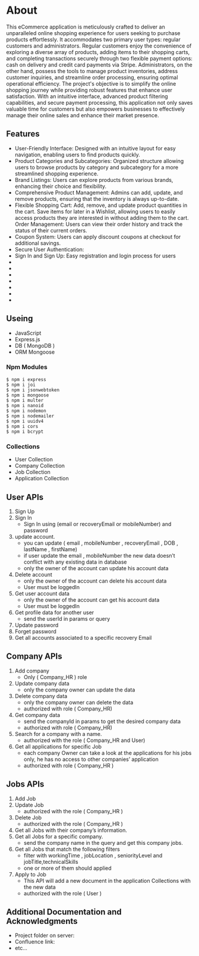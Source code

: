 # About 

This eCommerce application is meticulously crafted to deliver an unparalleled online shopping experience for users seeking to purchase products effortlessly. It accommodates two primary user types: regular customers and administrators. Regular customers enjoy the convenience of exploring a diverse array of products, adding items to their shopping carts, and completing transactions securely through two flexible payment options: cash on delivery and credit card payments via Stripe. Administrators, on the other hand, possess the tools to manage product inventories, address customer inquiries, and streamline order processing, ensuring optimal operational efficiency.
The project's objective is to simplify the online shopping journey while providing robust features that enhance user satisfaction. With an intuitive interface, advanced product filtering capabilities, and secure payment processing, this application not only saves valuable time for customers but also empowers businesses to effectively manage their online sales and enhance their market presence.


## Features

 * User-Friendly Interface: Designed with an intuitive layout for easy navigation, enabling users to find products quickly.
 * Product Categories and Subcategories: Organized structure allowing users to browse products by category and subcategory for a more streamlined shopping experience.
 * Brand Listings: Users can explore products from various brands, enhancing their choice and flexibility.
 * Comprehensive Product Management: Admins can add, update, and remove products, ensuring that the inventory is always up-to-date.
 * Flexible Shopping Cart: Add, remove, and update product quantities in the cart.
Save items for later in a Wishlist, allowing users to easily access products they are interested in without adding them to the cart.
Order Management: Users can view their order history and track the status of their current orders.
 * Coupon System: Users can apply discount coupons at checkout for additional savings.
 * Secure User Authentication:
 * Sign In and Sign Up: Easy registration and login process for users
 * 
 *
 * 
 *
 *
 *
 *
 
## Useing  

 * JavaScript
 * Express.js
 * DB ( MongoDB )
 * ORM Mongoose
### Npm Modules 

```
$ npm i express
$ npm i joi
$ npm i jsonwebtoken
$ npm i mongoose
$ npm i multer
$ npm i nanoid
$ npm i nodemon
$ npm i nodemailer
$ npm i uuidv4
$ npm i cors
$ npm i bcrypt
```

### Collections

* User Collection
* Company Collection
* Job Collection
* Application Collection
## User APIs

1. Sign Up
2. Sign In
    - Sign In using  (email or recoveryEmail or mobileNumber)  and password
3. update account.
    - you can update ( email , mobileNumber , recoveryEmail , DOB , lastName , firstName)
    - if user update the email , mobileNumber the new data doesn’t conflict with any existing data in database
    - only the owner of the account can update his account data
4. Delete account
    - only the owner of the account can delete his account data
    - User must be loggedIn
5. Get user account data 
    - only the owner of the account can get his account data
    - User must be loggedIn
6. Get profile data for another user 
    - send the userId in params or query
7. Update password 
8. Forget password 
9. Get all accounts associated to a specific recovery Email

## Company APIs

1. Add company 
    - Only ( Company_HR ) role
2. Update company data
    - only the company owner can update the data
3. Delete company data
    - only the company owner can delete the data
    -  authorized with role ( Company_HR)
4. Get company data 
    - send the companyId in params to get the desired company data
    - authorized with role ( Company_HR)
5. Search for a company with a name. 
    - authorized with the role ( Company_HR and User)
6. Get all applications for specific Job
    - each company Owner can take a look at the applications for his jobs only, he has no access to other companies’ application
    - authorized with role (  Company_HR )


## Jobs APIs

1. Add Job 
2. Update Job
    - authorized with the role ( Company_HR )
3. Delete Job
    - authorized with the role ( Company_HR )
4. Get all Jobs with their company’s information.
5. Get all Jobs for a specific company.
    - send the company name in the query and get this company jobs.
6. Get all Jobs that match the following filters 
    - filter with workingTime , jobLocation , seniorityLevel and jobTitle,technicalSkills
    - one or more of them should applied   
7. Apply to Job
    - This API will add a new document in the application Collections with the new data
    - authorized with the role ( User )


## Additional Documentation and Acknowledgments

* Project folder on server:
* Confluence link:
* etc...
